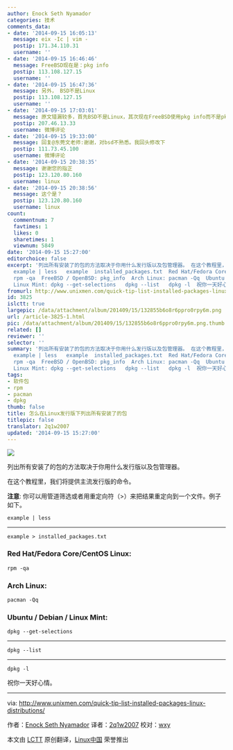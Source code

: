 ```yaml
---
author: Enock Seth Nyamador
categories: 技术
comments_data:
- date: '2014-09-15 16:05:13'
  message: eix -Ic | vim -
  postip: 171.34.110.31
  username: ''
- date: '2014-09-15 16:46:46'
  message: FreeBSD现在是：pkg info
  postip: 113.108.127.15
  username: ''
- date: '2014-09-15 16:47:36'
  message: 另外， BSD不是Linux
  postip: 113.108.127.15
  username: ''
- date: '2014-09-15 17:03:01'
  message: 原文错漏较多，首先BSD不是Linux，其次现在FreeBSD使用pkg info而不是pkg_info
  postip: 207.46.13.33
  username: 微博评论
- date: '2014-09-15 19:33:00'
  message: 回复@东莞文老师:谢谢，对bsd不熟悉。我回头修改下
  postip: 111.73.45.100
  username: 微博评论
- date: '2014-09-15 20:38:35'
  message: 谢谢您的指正
  postip: 123.120.80.160
  username: linux
- date: '2014-09-15 20:38:56'
  message: 这个是？
  postip: 123.120.80.160
  username: linux
count:
  commentnum: 7
  favtimes: 1
  likes: 0
  sharetimes: 1
  viewnum: 5849
date: '2014-09-15 15:27:00'
editorchoice: false
excerpt: '列出所有安装了的包的方法取决于你用什么发行版以及包管理器。 在这个教程里，我们将提供主流发行版的命令。 注意: 你可以用管道筛选或者用重定向符（）来把结果重定向到一个文件。例子如下。
  example | less   example  installed_packages.txt  Red Hat/Fedora Core/CentOS Linux:
  rpm -qa  FreeBSD / OpenBSD: pkg_info  Arch Linux: pacman -Qq  Ubuntu / Debian /
  Linux Mint: dpkg --get-selections   dpkg --list   dpkg -l  祝你一天好心情。  via: http://www.unixmen.com/quick-tip-list-installed-packages-linux-distribution'
fromurl: http://www.unixmen.com/quick-tip-list-installed-packages-linux-distributions/
id: 3825
islctt: true
largepic: /data/attachment/album/201409/15/132855b6o8r6ppro0rpy6m.png
url: /article-3825-1.html
pic: /data/attachment/album/201409/15/132855b6o8r6ppro0rpy6m.png.thumb.jpg
related: []
reviewer: ''
selector: ''
summary: '列出所有安装了的包的方法取决于你用什么发行版以及包管理器。 在这个教程里，我们将提供主流发行版的命令。 注意: 你可以用管道筛选或者用重定向符（）来把结果重定向到一个文件。例子如下。
  example | less   example  installed_packages.txt  Red Hat/Fedora Core/CentOS Linux:
  rpm -qa  FreeBSD / OpenBSD: pkg_info  Arch Linux: pacman -Qq  Ubuntu / Debian /
  Linux Mint: dpkg --get-selections   dpkg --list   dpkg -l  祝你一天好心情。  via: http://www.unixmen.com/quick-tip-list-installed-packages-linux-distribution'
tags:
- 软件包
- rpm
- pacman
- dpkg
thumb: false
title: 怎么在Linux发行版下列出所有安装了的包
titlepic: false
translator: 2q1w2007
updated: '2014-09-15 15:27:00'
---
```


![](/data/attachment/album/201409/15/132855b6o8r6ppro0rpy6m.png)


列出所有安装了的包的方法取决于你用什么发行版以及包管理器。


在这个教程里，我们将提供主流发行版的命令。


**注意**: 你可以用管道筛选或者用重定向符（>）来把结果重定向到一个文件。例子如下。



```
example | less

```



---



```
example > installed_packages.txt

```

### Red Hat/Fedora Core/CentOS Linux:



```
rpm -qa

```

### Arch Linux:



```
pacman -Qq

```

### Ubuntu / Debian / Linux Mint:



```
dpkg --get-selections

```



---



```
dpkg --list

```



---



```
dpkg -l

```

祝你一天好心情。




---


via: <http://www.unixmen.com/quick-tip-list-installed-packages-linux-distributions/>


作者：[Enock Seth Nyamador](http://www.unixmen.com/author/seth/) 译者：[2q1w2007](https://github.com/2q1w2007) 校对：[wxy](https://github.com/wxy)


本文由 [LCTT](https://github.com/LCTT/TranslateProject) 原创翻译，[Linux中国](http://linux.cn/) 荣誉推出